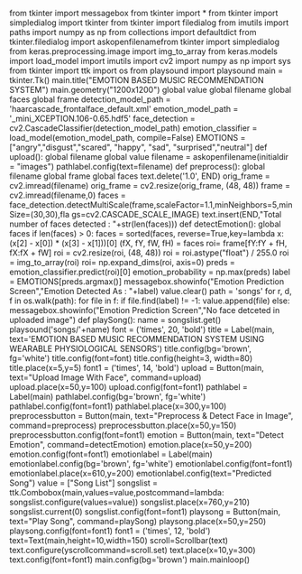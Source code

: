 from tkinter import messagebox 
from tkinter import * 
from tkinter import simpledialog 
import tkinter 
from tkinter import filedialog 
from imutils import paths 
import numpy as np 
from collections import defaultdict 
from tkinter.filedialog import askopenfilenamefrom tkinter import simpledialog 
from keras.preprocessing.image import img_to_array 
from keras.models import load_model 
import imutils 
import cv2 
import numpy as np 
import sys 
from tkinter import ttk 
import os 
from playsound import playsound 
main = tkinter.Tk() 
main.title("EMOTION BASED MUSIC RECOMMENDATION SYSTEM") 
main.geometry("1200x1200") 
global value 
global filename 
global faces
global frame 
detection_model_path = 'haarcascade_frontalface_default.xml' 
emotion_model_path = '_mini_XCEPTION.106-0.65.hdf5' 
face_detection = cv2.CascadeClassifier(detection_model_path) 
emotion_classifier = load_model(emotion_model_path, compile=False) 
EMOTIONS = ["angry","disgust","scared", "happy", "sad", "surprised","neutral"] 
def upload(): 
global filename 
global value 
filename = askopenfilename(initialdir = "images") 
pathlabel.config(text=filename) 
def preprocess(): 
global filename 
global frame 
global faces 
text.delete('1.0', END) 
orig_frame = cv2.imread(filename) 
orig_frame = cv2.resize(orig_frame, (48, 48)) 
frame = cv2.imread(filename,0) 
faces = 
face_detection.detectMultiScale(frame,scaleFactor=1.1,minNeighbors=5,minSize=(30,30),fla 
gs=cv2.CASCADE_SCALE_IMAGE) 
text.insert(END,"Total number of faces detected : "+str(len(faces))) 
def detectEmotion(): 
global faces 
if len(faces) > 0:
    faces = sorted(faces, reverse=True,key=lambda x: (x[2] - x[0]) * (x[3] - x[1]))[0] 
(fX, fY, fW, fH) = faces 
roi= frame[fY:fY + fH, fX:fX + fW] 
roi = cv2.resize(roi, (48, 48)) 
roi = roi.astype("float") / 255.0 
roi = img_to_array(roi) 
roi= np.expand_dims(roi, axis=0) 
preds = emotion_classifier.predict(roi)[0] 
emotion_probability = np.max(preds) label = 
EMOTIONS[preds.argmax()] 
messagebox.showinfo("Emotion Prediction Screen","Emotion Detected As : "+label) 
value.clear() 
path = 'songs' 
for r, d, f in os.walk(path): 
for file in f: 
if file.find(label) != -1: 
value.append(file) 
else: 
messagebox.showinfo("Emotion Prediction Screen","No face detceted in uploaded 
image") 
def playSong(): 
name = songslist.get() 
playsound('songs/'+name)
font = ('times', 20, 'bold') 
title = Label(main, text='EMOTION BASED MUSIC RECOMMENDATION SYSTEM 
USING WEARABLE PHYSIOLOGICAL SENSORS') 
title.config(bg='brown', fg='white') 
title.config(font=font) 
title.config(height=3, width=80) 
title.place(x=5,y=5) 
font1 = ('times', 14, 'bold') 
upload = Button(main, text="Upload Image With Face", command=upload) 
upload.place(x=50,y=100) 
upload.config(font=font1) 
pathlabel = Label(main) 
pathlabel.config(bg='brown', fg='white') 
pathlabel.config(font=font1) 
pathlabel.place(x=300,y=100) 
preprocessbutton = Button(main, text="Preprocess & Detect Face in Image", 
command=preprocess) 
preprocessbutton.place(x=50,y=150) 
preprocessbutton.config(font=font1) 
emotion = Button(main, text="Detect Emotion", command=detectEmotion) 
emotion.place(x=50,y=200) 
emotion.config(font=font1) 
emotionlabel = Label(main) 
emotionlabel.config(bg='brown', fg='white') 
emotionlabel.config(font=font1) 
emotionlabel.place(x=610,y=200) 
emotionlabel.config(text="Predicted Song") 
value = ["Song List"] 
songslist = ttk.Combobox(main,values=value,postcommand=lambda: 
songslist.configure(values=value)) 
songslist.place(x=760,y=210) 
songslist.current(0) 
songslist.config(font=font1)
playsong = Button(main, 
text="Play Song", 
command=playSong) 
playsong.place(x=50,y=250) 
playsong.config(font=font1) 
font1 = ('times', 12, 'bold') 
text=Text(main,height=10,width=150) 
scroll=Scrollbar(text) 
text.configure(yscrollcommand=scroll.set) 
text.place(x=10,y=300) 
text.config(font=font1) 
main.config(bg='brown') 
main.mainloop()
